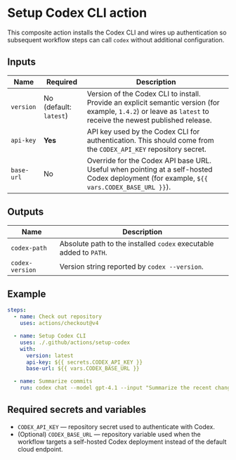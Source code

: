 # Setup Codex CLI action

This composite action installs the Codex CLI and wires up authentication so subsequent workflow steps can call `codex` without additional configuration.

## Inputs

| Name | Required | Description |
| ---- | -------- | ----------- |
| `version` | No (default: `latest`) | Version of the Codex CLI to install. Provide an explicit semantic version (for example, `1.4.2`) or leave as `latest` to receive the newest published release. |
| `api-key` | **Yes** | API key used by the Codex CLI for authentication. This should come from the `CODEX_API_KEY` repository secret. |
| `base-url` | No | Override for the Codex API base URL. Useful when pointing at a self-hosted Codex deployment (for example, `${{ vars.CODEX_BASE_URL }}`). |

## Outputs

| Name | Description |
| ---- | ----------- |
| `codex-path` | Absolute path to the installed `codex` executable added to `PATH`. |
| `codex-version` | Version string reported by `codex --version`. |

## Example

```yaml
steps:
  - name: Check out repository
    uses: actions/checkout@v4

  - name: Setup Codex CLI
    uses: ./.github/actions/setup-codex
    with:
      version: latest
      api-key: ${{ secrets.CODEX_API_KEY }}
      base-url: ${{ vars.CODEX_BASE_URL }}

  - name: Summarize commits
    run: codex chat --model gpt-4.1 --input "Summarize the recent changes"
```

## Required secrets and variables

* `CODEX_API_KEY` — repository secret used to authenticate with Codex.
* (Optional) `CODEX_BASE_URL` — repository variable used when the workflow targets a self-hosted Codex deployment instead of the default cloud endpoint.
